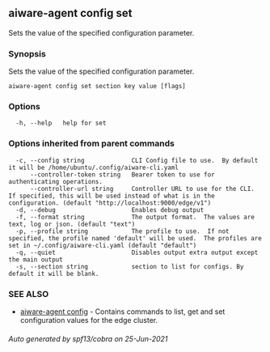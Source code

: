## aiware-agent config set

Sets the value of the specified configuration parameter.

### Synopsis

Sets the value of the specified configuration parameter.

```
aiware-agent config set section key value [flags]
```

### Options

```
  -h, --help   help for set
```

### Options inherited from parent commands

```
  -c, --config string             CLI Config file to use.  By default it will be /home/ubuntu/.config/aiware-cli.yaml
      --controller-token string   Bearer token to use for authenticating operations.
      --controller-url string     Controller URL to use for the CLI.  If specified, this will be used instead of what is in the configuration. (default "http://localhost:9000/edge/v1")
  -d, --debug                     Enables debug output
  -f, --format string             The output format.  The values are text, log or json. (default "text")
  -p, --profile string            The profile to use.  If not specified, the profile named 'default' will be used.  The profiles are set in ~/.config/aiware-cli.yaml (default "default")
  -q, --quiet                     Disables output extra output except the main output
  -s, --section string            section to list for configs. By default it will be blank.
```

### SEE ALSO

* [aiware-agent config](/cli/aiware-agent_config.md)	 - Contains commands to list, get and set configuration values for the edge cluster.

###### Auto generated by spf13/cobra on 25-Jun-2021
